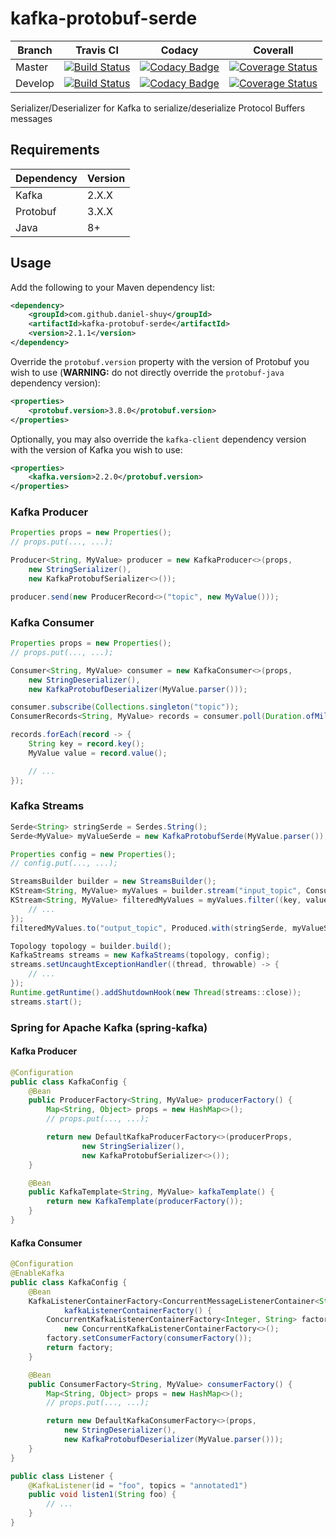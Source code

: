 # kafka-protobuf-serde

| Branch  | Travis CI                                                                                                                                            | Codacy                                                                                                                                                                                                                                                                                     | Coverall                                                                                                                                                                                       |
| ------- | ---------------------------------------------------------------------------------------------------------------------------------------------------- | ------------------------------------------------------------------------------------------------------------------------------------------------------------------------------------------------------------------------------------------------------------------------------------------ | ---------------------------------------------------------------------------------------------------------------------------------------------------------------------------------------------- |
| Master  | [![Build Status](https://travis-ci.org/daniel-shuy/kafka-protobuf-serde.svg?branch=master)](https://travis-ci.org/daniel-shuy/kafka-protobuf-serde)  | [![Codacy Badge](https://api.codacy.com/project/badge/Grade/b20bbaee80b542edb96f068ff1b440c1?branch=master)](https://www.codacy.com/app/daniel-shuy/kafka-protobuf-serde?utm_source=github.com&utm_medium=referral&utm_content=daniel-shuy/kafka-protobuf-serde&utm_campaign=Badge_Grade)  | [![Coverage Status](https://coveralls.io/repos/github/daniel-shuy/kafka-protobuf-serde/badge.svg?branch=master)](https://coveralls.io/github/daniel-shuy/kafka-protobuf-serde?branch=master)   |
| Develop | [![Build Status](https://travis-ci.org/daniel-shuy/kafka-protobuf-serde.svg?branch=develop)](https://travis-ci.org/daniel-shuy/kafka-protobuf-serde) | [![Codacy Badge](https://api.codacy.com/project/badge/Grade/b20bbaee80b542edb96f068ff1b440c1?branch=develop)](https://www.codacy.com/app/daniel-shuy/kafka-protobuf-serde?utm_source=github.com&utm_medium=referral&utm_content=daniel-shuy/kafka-protobuf-serde&utm_campaign=Badge_Grade) | [![Coverage Status](https://coveralls.io/repos/github/daniel-shuy/kafka-protobuf-serde/badge.svg?branch=develop)](https://coveralls.io/github/daniel-shuy/kafka-protobuf-serde?branch=develop) |

Serializer/Deserializer for Kafka to serialize/deserialize Protocol Buffers messages

## Requirements

| Dependency | Version |
| ---------- | ------- |
| Kafka      | 2.X.X   |
| Protobuf   | 3.X.X   |
| Java       | 8+      |

## Usage

Add the following to your Maven dependency list:

```xml
<dependency>
    <groupId>com.github.daniel-shuy</groupId>
    <artifactId>kafka-protobuf-serde</artifactId>
    <version>2.1.1</version>
</dependency>
```

Override the `protobuf.version` property with the version of Protobuf you wish to use (**WARNING:** do not directly override the `protobuf-java` dependency version):

```xml
<properties>
    <protobuf.version>3.8.0</protobuf.version>
</properties>
```

Optionally, you may also override the `kafka-client` dependency version with the version of Kafka you wish to use:

```xml
<properties>
    <kafka.version>2.2.0</protobuf.version>
</properties>
```

### Kafka Producer

```java
Properties props = new Properties();
// props.put(..., ...);

Producer<String, MyValue> producer = new KafkaProducer<>(props,
    new StringSerializer(),
    new KafkaProtobufSerializer<>());

producer.send(new ProducerRecord<>("topic", new MyValue()));
```

### Kafka Consumer

```java
Properties props = new Properties();
// props.put(..., ...);

Consumer<String, MyValue> consumer = new KafkaConsumer<>(props,
    new StringDeserializer(),
    new KafkaProtobufDeserializer(MyValue.parser()));

consumer.subscribe(Collections.singleton("topic"));
ConsumerRecords<String, MyValue> records = consumer.poll(Duration.ofMillis(100));

records.forEach(record -> {
    String key = record.key();
    MyValue value = record.value();

    // ...
});
```

### Kafka Streams

```java
Serde<String> stringSerde = Serdes.String();
Serde<MyValue> myValueSerde = new KafkaProtobufSerde(MyValue.parser());

Properties config = new Properties();
// config.put(..., ...);

StreamsBuilder builder = new StreamsBuilder();
KStream<String, MyValue> myValues = builder.stream("input_topic", Consumed.with(stringSerde, myValueSerde));
KStream<String, MyValue> filteredMyValues = myValues.filter((key, value) -> {
    // ...
});
filteredMyValues.to("output_topic", Produced.with(stringSerde, myValueSerde));

Topology topology = builder.build();
KafkaStreams streams = new KafkaStreams(topology, config);
streams.setUncaughtExceptionHandler((thread, throwable) -> {
    // ...
});
Runtime.getRuntime().addShutdownHook(new Thread(streams::close));
streams.start();
```

### Spring for Apache Kafka (spring-kafka)

#### Kafka Producer

```java
@Configuration
public class KafkaConfig {
    @Bean
    public ProducerFactory<String, MyValue> producerFactory() {
        Map<String, Object> props = new HashMap<>();
        // props.put(..., ...);

        return new DefaultKafkaProducerFactory<>(producerProps,
                new StringSerializer(),
                new KafkaProtobufSerializer<>());
    }

    @Bean
    public KafkaTemplate<String, MyValue> kafkaTemplate() {
        return new KafkaTemplate(producerFactory());
    }
}
```

#### Kafka Consumer

```java
@Configuration
@EnableKafka
public class KafkaConfig {
    @Bean
    KafkaListenerContainerFactory<ConcurrentMessageListenerContainer<String, MyValue>>
            kafkaListenerContainerFactory() {
        ConcurrentKafkaListenerContainerFactory<Integer, String> factory =
            new ConcurrentKafkaListenerContainerFactory<>();
        factory.setConsumerFactory(consumerFactory());
        return factory;
    }

    @Bean
    public ConsumerFactory<String, MyValue> consumerFactory() {
        Map<String, Object> props = new HashMap<>();
        // props.put(..., ...);

        return new DefaultKafkaConsumerFactory<>(props, 
            new StringDeserializer(), 
            new KafkaProtobufDeserializer(MyValue.parser()));
    }
}

public class Listener {
    @KafkaListener(id = "foo", topics = "annotated1")
    public void listen1(String foo) {
        // ...
    }
}
```
